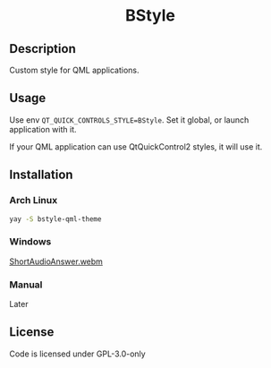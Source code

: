 <div align="center">
    <h1>BStyle</h1>
</div>

## Description
Custom style for QML applications.

## Usage
Use env `QT_QUICK_CONTROLS_STYLE=BStyle`. Set it global, or launch application with it.

If your QML application can use QtQuickControl2 styles, it will use it.

## Installation
### Arch Linux
```bash
yay -S bstyle-qml-theme
```

### Windows
[ShortAudioAnswer.webm](https://github.com/user-attachments/assets/299c7c4a-3aa2-44c3-af96-74cd9bda0196)

### Manual
Later

## License
Code is licensed under GPL-3.0-only
